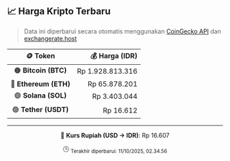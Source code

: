 

<!-- HARGA_KRIPTO -->
## 📈 Harga Kripto Terbaru

> Data ini diperbarui secara otomatis menggunakan [CoinGecko API](https://www.coingecko.com/) dan [exchangerate.host](https://exchangerate.host/)

<div align="center">

| 🪙 Token | 💰 Harga (IDR) |
|:------:|---------------:|
| 🟠 **Bitcoin (BTC)**   | Rp 1.928.813.316 |
| 🔵 **Ethereum (ETH)**  | Rp 65.878.201 |
| 🟣 **Solana (SOL)**    | Rp 3.403.044 |
| 🟢 **Tether (USDT)**   | Rp 16.612 |

---

💱 **Kurs Rupiah (USD → IDR)**: Rp 16.607

🕒 <sub>Terakhir diperbarui: 11/10/2025, 02.34.56</sub>

</div>
<!-- /HARGA_KRIPTO -->